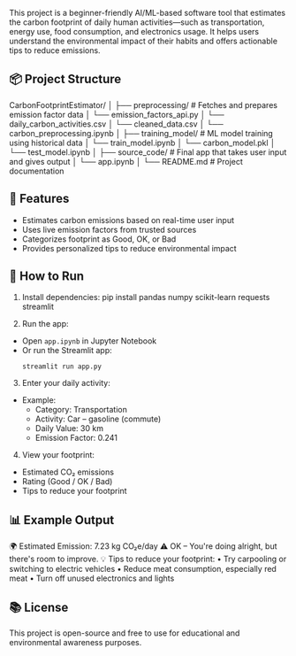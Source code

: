 This project is a beginner-friendly AI/ML-based software tool that estimates the carbon footprint of daily human activities—such as transportation, energy use, food consumption, and electronics usage. It helps users understand the environmental impact of their habits and offers actionable tips to reduce emissions.

## 📦 Project Structure
CarbonFootprintEstimator/ 
│ ├── preprocessing/         # Fetches and prepares emission factor data │   └── emission_factors_api.py
│   └── daily_carbon_activities.csv
│   └── cleaned_data.csv
│   └── carbon_preprocessing.ipynb
│ ├── training_model/        # ML model training using historical data 
│   └── train_model.ipynb 
│   └── carbon_model.pkl 
│   └── test_model.ipynb
│ ├── source_code/           # Final app that takes user input and gives output 
│   └── app.ipynb 
│ └── README.md              # Project documentation


## 🚀 Features

- Estimates carbon emissions based on real-time user input
- Uses live emission factors from trusted sources
- Categorizes footprint as Good, OK, or Bad
- Provides personalized tips to reduce environmental impact

## 🧪 How to Run

1. Install dependencies:
  pip install pandas numpy scikit-learn requests streamlit

2. Run the app:
- Open `app.ipynb` in Jupyter Notebook  
- Or run the Streamlit app:
  ```
  streamlit run app.py
  ```

3. Enter your daily activity:
- Example:  
  - Category: Transportation  
  - Activity: Car – gasoline (commute)  
  - Daily Value: 30 km  
  - Emission Factor: 0.241

4. View your footprint:
  - Estimated CO₂ emissions
  - Rating (Good / OK / Bad)
  - Tips to reduce your footprint

## 📊 Example Output
🌍 Estimated Emission: 7.23 kg CO₂e/day 
⚠️ OK – You're doing alright, but there's room to improve. 
💡 Tips to reduce your footprint: 
 • Try carpooling or switching to electric vehicles 
 • Reduce meat consumption, especially red meat 
 • Turn off unused electronics and lights


## 📚 License

This project is open-source and free to use for educational and environmental awareness purposes.
